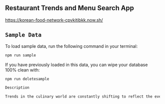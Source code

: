 ## Restaurant Trends and Menu Search App<br>
https://korean-food-network-cpvkitibkk.now.sh/

## `Sample Data`

To load sample data, run the following command in your terminal:

```bash
npm run sample
```

If you have previously loaded in this data, you can wipe your database 100% clean with:

```bash
npm run deletesample

Description

Trends in the culinary world are constantly shifting to reflect the ever-changing interests and needs of people. Keeping up with these trends is important to restaurant owners, chefs, and really anyone working in the foodservice industry. This app will help boost local business who are in the network.
